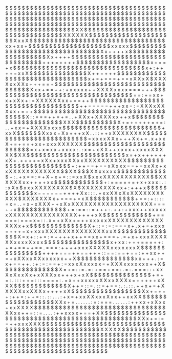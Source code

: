 $ $ $ $ $ $ $ $ $ $ $ $ $ $ $ $ $ $ $ $ $ $ $ $ $ $ $ $ $ $ $ $ $ $ $ $ $ $ $ $ $ $ $ $ $ $ $ $ $ $ $ $ $ $ $ $ $ $ $ $ $ $ $ $
$ $ $ $ $ $ $ $ $ $ $ $ $ $ $ $ $ $ $ $ $ $ $ $ $ $ $ $ $ $ $ $ $ $ $ $ $ $ $ $ $ $ $ $ $ $ $ $ $ $ $ $ $ $ $ $ $ $ $ $ $ $ $ $
$ $ $ $ $ $ $ $ $ $ $ $ $ $ $ $ $ $ $ $ $ $ $ $ $ $ $ $ $ $ $ $ $ $ $ $ $ $ $ $ $ $ $ $ $ X X $ $ $ $ $ $ $ $ $ $ $ $ $ $ $ $ $
$ $ $ $ $ $ $ $ $ $ $ $ $ $ $ $ $ X X X X X X $ $ $ $ $ $ $ $ $ $ $ $ $ $ $ $ $ $ $ $ $ X x x X $ $ $ $ $ $ $ $ $ $ $ $ $ $ $ $
$ $ $ $ $ $ $ $ $ $ $ $ $ $ $ $ $ x x + x x + $ $ $ $ $ $ $ $ $ $ $ $ $ $ $ $ $ $ $ $ x x x x x $ $ $ $ $ $ $ $ $ $ $ $ $ $ $ $
$ $ $ $ $ $ $ $ $ $ $ $ $ $ $ $ X x + + + + x $ $ $ $ $ $ $ $ $ $ $ $ $ $ $ $ $ $ $ X x + + + + $ $ $ $ $ $ $ $ $ $ $ $ $ $ $ $
$ $ $ $ $ $ $ $ $ $ $ $ $ $ $ $ + + + = + + + + $ $ $ $ $ $ $ $ $ $ $ $ $ $ $ $ $ $ x + = = + x $ $ $ $ $ $ $ $ $ $ $ $ $ $ $ $
$ $ $ $ $ $ $ $ $ $ $ $ $ $ $ $ x + : + + + + = x x X $ $ $ $ $ $ $ $ $ $ $ $ $ $ X + + = + + + $ $ $ $ $ $ $ $ $ $ $ $ $ $ $ $
$ $ $ $ $ $ $ $ $ $ $ $ $ $ $ $ x + = + = = = + = = x X X x X $ X X X X x x X X x + + + = = + $ $ $ $ $ $ $ $ $ $ $ $ $ $ $ $ $
$ $ $ $ $ $ $ $ $ $ $ $ $ $ $ $ X x x + = = + + : + x x x x x + + X X X X x x x x = = = + + + $ $ $ $ $ $ $ $ $ $ $ $ $ $ $ $ $
$ $ $ $ $ $ $ $ $ $ $ $ $ $ $ $ $ = = : + = x x + x + x X x + : = X X X X X X x x + = = + + $ $ $ $ $ $ $ $ $ $ $ $ $ $ $ $ $ $
$ $ $ $ $ $ $ $ $ $ $ $ $ $ $ $ $ $ + + = = = = = + + + x x = : = X X X x X X X x x + = + + $ $ $ $ $ $ $ $ $ $ $ $ $ $ $ $ $ $
$ $ $ $ $ $ $ $ $ $ $ $ $ $ $ $ $ $ $ X : : = = = + + = + = . . + X X x + X X X X x x + + x $ $ $ $ $ $ $ $ $ $ $ $ $ $ $ $ $ $
$ $ $ $ X X X $ $ $ $ $ $ $ $ $ $ X + = + + + + + = + = :   . . + x x = + X X X X x x x x $ $ $ $ $ $ $ $ $ $ $ $ $ $ $ $ $ $ $
$ $ $ $ $ + x x X $ $ $ $ $ $ X x x x = X x + + + x X       . . : : + + x X X X X X X X X $ $ $ $ $ $ $ $ $ $ $ $ $ $ $ $ $ $ $
$ $ $ $ $ $ = x x x x X X x + + + X x + = . x + x x X + = + = = + x x + x x x X X X X X X $ $ $ $ $ $ $ $ $ $ $ $ $ $ $ $ $ $ $
$ $ $ $ $ $ $ = x + x = x x + x x x x : . : x = + x X X + + x x x x + x x x x X X X X X $ X X $ $ $ $ $ $ $ $ $ $ $ $ $ $ $ $ $
$ $ $ $ $ $ $ x = + x + + + + + + x X + . + + + + = x X x + x x x X X x x X X X X X X X X X X $ $ $ $ $ $ $ $ $ $ $ $ $ $ $ $ $
$ $ $ $ $ $ $ $ + : + + = = + = = x X x x x = = + = x x X x + x x X X X X X X X X X X X X $ $ X X $ $ $ X X x x x x x $ $ $ $ $
$ $ $ $ $ $ $ $ + : . + x = = : = + X + x + = : : = x x X $ x x x X X X X X X X X X X X $ $ X X X X X X x x + + = + x x $ $ $ $
$ $ $ $ $ $ $ $ + : = = = = + = + x + x x x : . : : x X x $ x x x X X X X X X X X $ X $ X X X X X X X X x x + : + + + x $ $ $ $
$ $ $ $ $ $ $ $ x = = = = = = + + + + X x : : : . + x x X X x X x X X X X X X X X X X X $ X X X X X X X x + = = = + = x X $ $ $
$ $ $ $ $ $ $ $ + = = : + : : : : = x = . .   = x + x X X X + + x X x X X X X X X X X X X X X X X X X X X X = = = + + x $ $ $ $
$ $ $ $ $ $ $ $ + = : = = : : = + + + :     . + + : + x x x + + x x x x x x X X X X X X X X X X X X X X X X + + + + x X $ $ $ $
$ $ $ $ $ $ $ $ + = = = = = : = = = x = : : . x = + x X x + = + + x x x x x X X X X X X X X X X X X X X X X x + x $ $ $ $ $ $ $
$ $ $ $ $ $ $ X + : : = : = : = = = x + .   x + = + x x x = + + + = x + x x x X X X X X X X X X X X X X X x x X $ $ $ $ $ $ $ $
$ $ $ $ $ $ $ X = x + : : + = : = + + + + x + + = = x x + = = = + . = + x + x x x X X X X X X x x x x X x x x $ $ $ $ $ $ $ $ $
$ $ $ $ $ $ $ x + x x : + + + = = = + + : + = + = = + + = = . = = = : + + + + x x x X X X X X x x x x x x x X $ $ $ $ $ $ $ $ $
$ $ $ $ $ $ + + + + = = = + + = = + + + : : = = : = = + = = : + + x x + + = + x X X x x X X x x x x x x + + X $ $ $ $ $ $ $ $ $
$ $ $ $ $ x x + + + .   : = x + = = + + . : + : = : = = + : = x x x X x x x x x = + X X X x x x x x x x + + X $ $ $ $ $ $ $ $ $
$ $ $ $ $ X = + = : : = . = : + = = + = = : . = : . = = = : : + x x X x X x x X x + x X X X x x + + + x + x X $ $ $ $ $ $ $ $ $
$ $ $ $ $ $ + = + = :     . :   : : + + = : : : = = = = : . = x + + x x x x x X X x x X X X x = + + + + + x X X X $ $ $ $ $ $ $
$ $ $ $ $ $ X + + = : :   = . : :   = + = = : . : . : :   .   + + x + = + X X X X X x x X X X x + + + + x X $ $ $ $ $ $ $ $ $ $
$ $ $ $ $ $ $ X x + = + = + : + + = : + + = : : . : : . .   . : + x = + x x X X x x x X x x + + x x X X $ $ $ $ $ $ $ $ $ $ $ $
$ $ $ $ $ $ X X x + = . . . . . . : = : = = = . . . . . .       : + + x x + x X x x + x x X X X X $ $ $ $ $ $ $ $ $ $ $ $ $ $ $
$ $ $ $ $ $ $ $ $ $ $ $ $ $ $ $ $ X X x x + + = : : = . . .     . : + + x x x x + = = + X X $ $ $ $ $ $ $ $ $ $ $ $ $ $ $ $ $ $
$ $ $ $ $ $ $ $ $ $ $ $ $ $ $ $ $ $ $ $ $ $ $ $ $ $ $ $ $ X X x + = : = = + + x x x X X X $ $ $ $ $ $ $ $ $ $ $ $ $ $ $ $ $ $ $
$ $ $ $ $ $ $ $ $ $ $ $ $ $ $ $ $ $ $ $ $ $ $ $ $ $ $ $ $ $ $ $ $ $ X X X X X $ $ $ $ $ $ $ $ $ $ $ $ $ $ $ $ $ $ $ $ $ $ $ $ $
$ $ $ $ $ $ $ $ $ $ $ $ $ $ $ $ $ $ $ $ $ $ $ $ $ $ $ $ $ $ $ $ $ $ $ $ $ $ $ $ $ $ $ $ $ $ $ $ $ $ $ $ $ $ $ $ $ $ $ $ $ $ $ $
$ $ $ $ $ $ $ $ $ $ $ $ $ $ $ $ $ $ $ $ $ $ $ $ $ $ $ $ $ $ $ $ $ $ $ $ $ $ $ $ $ $ $ $ $ $ $ $ $ $ $ $ $ $ $ $ $ $ $ $ $ $ $ $
